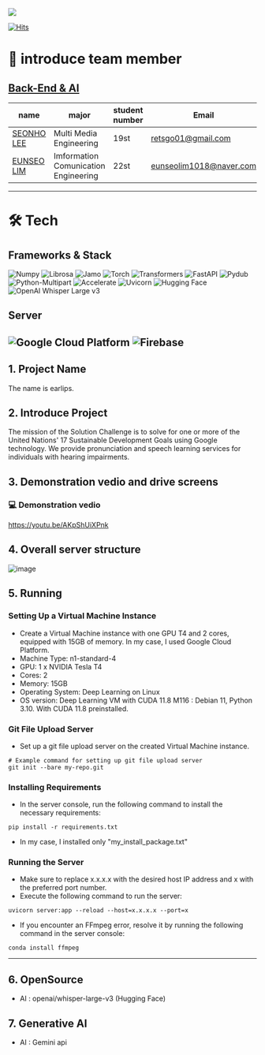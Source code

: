  <div><img src="https://capsule-render.vercel.app/api?type=waving&color=0:1FA9DC,100:D5E9AA&text=Earlips" /></div>


[![Hits](https://hits.seeyoufarm.com/api/count/incr/badge.svg?url=https%3A%2F%2Fgithub.com%2FGDSC-DGU%2F2024-SolutionChallenge-earlips-frontend&count_bg=%238B8B8B&title_bg=%231FA9DC&icon=wechat.svg&icon_color=%23E7E7E7&title=Connecting+your+ears+to+your+lips%2C+Earlips&edge_flat=false)](https://hits.seeyoufarm.com)

# 👋 introduce team member

## [Back-End & AI](/2024-SolutionChallenge-earlips-AI/README.md)

| name                                         | major          | student number   | Email                |
| -------------------------------------------- | -------------- | ------ | -------------------- |
| [SEONHO LEE](https://github.com/capableofanything)| Multi Media Engineering| 19st |retsgo01@gmail.com|
| [EUNSEO LIM](https://github.com/som0309) |Imformation Comunication Engineering| 22st |eunseolim1018@naver.com|


---

# 🛠️ Tech

## Frameworks & Stack
![Numpy](https://img.shields.io/badge/Numpy-013243?style=for-the-badge&logo=numpy&logoColor=white)
![Librosa](https://img.shields.io/badge/Librosa-4B8BBE?style=for-the-badge&logo=librosa&logoColor=white)
![Jamo](https://img.shields.io/badge/Jamo-4B8BBE?style=for-the-badge&logo=jamo&logoColor=white)
![Torch](https://img.shields.io/badge/Torch-EE4C2C?style=for-the-badge&logo=pytorch&logoColor=white)
![Transformers](https://img.shields.io/badge/Transformers-29B6F6?style=for-the-badge&logo=transformers&logoColor=white)
![FastAPI](https://img.shields.io/badge/FastAPI-009688?style=for-the-badge&logo=fastapi&logoColor=white)
![Pydub](https://img.shields.io/badge/Pydub-FFA07A?style=for-the-badge&logo=python&logoColor=white)
![Python-Multipart](https://img.shields.io/badge/Python--Multipart-3776AB?style=for-the-badge&logo=python&logoColor=white)
![Accelerate](https://img.shields.io/badge/Accelerate-2196F3?style=for-the-badge&logo=accelerate&logoColor=white)
![Uvicorn](https://img.shields.io/badge/Uvicorn-4B8BBE?style=for-the-badge&logo=uvicorn&logoColor=white)
![Hugging Face](https://img.shields.io/badge/Hugging%20Face-25B89B?style=for-the-badge&logo=huggingface&logoColor=white)
![OpenAI Whisper Large v3](https://img.shields.io/badge/OpenAI%2FWhisper%20Large%20v3-0082C8?style=for-the-badge&logo=openai&logoColor=white)

## Server
![Google Cloud Platform](https://img.shields.io/badge/Google%20Cloud%20Platform-4285F4?style=for-the-badge&logo=google-cloud&logoColor=white)
![Firebase](https://img.shields.io/badge/Firebase-FFCA28?style=for-the-badge&logo=firebase&logoColor=black)
---

## 1. Project Name
The name is earlips.

## 2. Introduce Project
The mission of the Solution Challenge is to solve for one or more of the United Nations' 17 Sustainable Development Goals using Google technology.
We provide pronunciation and speech learning services for individuals with hearing impairments.

## 3. Demonstration vedio and drive screens

### 💻 Demonstration vedio
https://youtu.be/AKpShUiXPnk

## 4. Overall server structure
![image](https://github.com/GDSC-DGU/2024-SolutionChallenge-earlips-AI/assets/88440875/864bc8ec-3c14-45a1-b6db-d31ae0f42a51)

## 5. Running
### Setting Up a Virtual Machine Instance
* Create a Virtual Machine instance with one GPU T4 and 2 cores, equipped with 15GB of memory. In my case, I used Google Cloud Platform.
* Machine Type: n1-standard-4
* GPU: 1 x NVIDIA Tesla T4 
* Cores: 2
* Memory: 15GB
* Operating System: Deep Learning on Linux
* OS version: Deep Learning VM with CUDA 11.8 M116 : Debian 11, Python 3.10. With CUDA 11.8 preinstalled.
### Git File Upload Server
* Set up a git file upload server on the created Virtual Machine instance.
```console
# Example command for setting up git file upload server
git init --bare my-repo.git
```
### Installing Requirements
* In the server console, run the following command to install the necessary requirements:
```console
pip install -r requirements.txt
```
* In my case, I installed only "my_install_package.txt"
### Running the Server
* Make sure to replace x.x.x.x with the desired host IP address and x with the preferred port number.
* Execute the following command to run the server:
```console
uvicorn server:app --reload --host=x.x.x.x --port=x
```
* If you encounter an FFmpeg error, resolve it by running the following command in the server console:
```console
conda install ffmpeg
```
---
## 6. OpenSource 
* AI : openai/whisper-large-v3 (Hugging Face)
## 7. Generative AI
* AI : Gemini api
